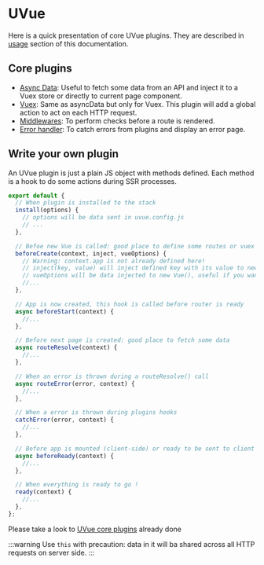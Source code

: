 # UVue

Here is a quick presentation of core UVue plugins. They are described in
[usage](/guide/usage.html) section of this documentation.

## Core plugins

- [Async Data](/guide/usage.html#async-data): Useful to fetch some data from an API and inject it
  to a Vuex store or directly to current page component.
- [Vuex](/guide/usage.html#vuex): Same as asyncData but only for Vuex. This plugin will add a global
  action to act on each HTTP request.
- [Middlewares](/guide/usage.html#middlewares): To perform checks before a route is rendered.
- [Error handler](/guide/usage.html#error-handler): To catch errors from plugins and display an error
  page.

## Write your own plugin

An UVue plugin is just a plain JS object with methods defined. Each method is a hook
to do some actions during SSR processes.

```js
export default {
  // When plugin is installed to the stack
  install(options) {
    // options will be data sent in uvue.config.js
    // ...
  },

  // Befoe new Vue is called: good place to define some routes or vuex modules
  beforeCreate(context, inject, vueOptions) {
    // Warning: context.app is not already defined here!
    // inject(key, value) will inject defined key with its value to new Vue()
    // vueOptions will be data injected to new Vue(), useful if you want to get some injected plugins
    //...
  },

  // App is now created, this hook is called before router is ready
  async beforeStart(context) {
    //...
  },

  // Before next page is created: good place to fetch some data
  async routeResolve(context) {
    //...
  },

  // When an error is thrown during a routeResolve() call
  async routeError(error, context) {
    //...
  },

  // When a error is thrown during plugins hooks
  catchError(error, context) {
    //...
  },

  // Before app is mounted (client-side) or ready to be sent to client (server-side)
  async beforeReady(context) {
    //...
  },

  // When everything is ready to go !
  ready(context) {
    //...
  },
};
```

Please take a look to [UVue core plugins](https://github.com/universal-vue/uvue/tree/master/packages/%40uvue/core/plugins) already done

:::warning
Use `this` with precaution: data in it will ba shared across all
HTTP requests on server side.
:::
